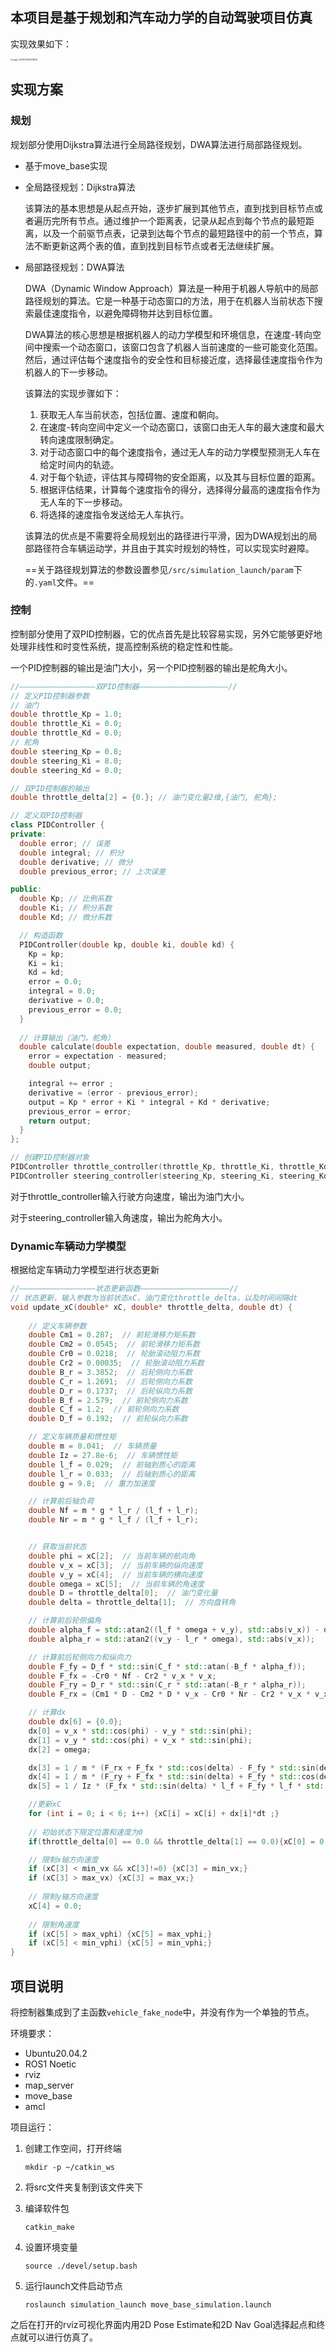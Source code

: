 ## 本项目是基于规划和汽车动力学的自动驾驶项目仿真

实现效果如下：

<img src="./assets/image-20230716095238548.png" alt="image-20230716095238548" style="zoom: 21%;" />

## 实现方案

### 规划

规划部分使用Dijkstra算法进行全局路径规划，DWA算法进行局部路径规划。

- 基于move_base实现

- 全局路径规划：Dijkstra算法

  该算法的基本思想是从起点开始，逐步扩展到其他节点，直到找到目标节点或者遍历完所有节点。通过维护一个距离表，记录从起点到每个节点的最短距离，以及一个前驱节点表，记录到达每个节点的最短路径中的前一个节点，算法不断更新这两个表的值，直到找到目标节点或者无法继续扩展。

- 局部路径规划：DWA算法

  DWA（Dynamic Window Approach）算法是一种用于机器人导航中的局部路径规划的算法。它是一种基于动态窗口的方法，用于在机器人当前状态下搜索最佳速度指令，以避免障碍物并达到目标位置。

  DWA算法的核心思想是根据机器人的动力学模型和环境信息，在速度-转向空间中搜索一个动态窗口，该窗口包含了机器人当前速度的一些可能变化范围。然后，通过评估每个速度指令的安全性和目标接近度，选择最佳速度指令作为机器人的下一步移动。

  该算法的实现步骤如下：

  1. 获取无人车当前状态，包括位置、速度和朝向。
  2. 在速度-转向空间中定义一个动态窗口，该窗口由无人车的最大速度和最大转向速度限制确定。
  3. 对于动态窗口中的每个速度指令，通过无人车的动力学模型预测无人车在给定时间内的轨迹。
  4. 对于每个轨迹，评估其与障碍物的安全距离，以及其与目标位置的距离。
  5. 根据评估结果，计算每个速度指令的得分，选择得分最高的速度指令作为无人车的下一步移动。
  6. 将选择的速度指令发送给无人车执行。

  该算法的优点是不需要将全局规划出的路径进行平滑，因为DWA规划出的局部路径符合车辆运动学，并且由于其实时规划的特性，可以实现实时避障。

  ==关于路径规划算法的参数设置参见`/src/simulation_launch/param`下的`.yaml`文件。==

### 控制

控制部分使用了双PID控制器，它的优点首先是比较容易实现，另外它能够更好地处理非线性和时变性系统，提高控制系统的稳定性和性能。

一个PID控制器的输出是油门大小，另一个PID控制器的输出是舵角大小。

```cpp
//—————————————————双PID控制器————————————————————//
// 定义PID控制器参数
// 油门
double throttle_Kp = 1.0;
double throttle_Ki = 0.0;
double throttle_Kd = 0.0;
// 舵角
double steering_Kp = 0.8;
double steering_Ki = 8.0;
double steering_Kd = 0.0;

// 双PID控制器的输出
double throttle_delta[2] = {0.}; // 油门变化量2维,{油门, 舵角};

// 定义双PID控制器
class PIDController {
private:
  double error; // 误差
  double integral; // 积分
  double derivative; // 微分
  double previous_error; // 上次误差

public:
  double Kp; // 比例系数
  double Ki; // 积分系数
  double Kd; // 微分系数

  // 构造函数
  PIDController(double kp, double ki, double kd) {
    Kp = kp; 
    Ki = ki;
    Kd = kd;
    error = 0.0;
    integral = 0.0;
    derivative = 0.0;
    previous_error = 0.0;
  }
  
  // 计算输出（油门，舵角）
  double calculate(double expectation, double measured, double dt) {
    error = expectation - measured;
    double output;

    integral += error ;
    derivative = (error - previous_error);
    output = Kp * error + Ki * integral + Kd * derivative;
    previous_error = error;
    return output;
  }
};

// 创建PID控制器对象
PIDController throttle_controller(throttle_Kp, throttle_Ki, throttle_Kd);
PIDController steering_controller(steering_Kp, steering_Ki, steering_Kd);
```

对于throttle_controller输入行驶方向速度，输出为油门大小。

对于steering_controller输入角速度，输出为舵角大小。

### Dynamic车辆动力学模型

根据给定车辆动力学模型进行状态更新

```cpp
//—————————————————状态更新函数————————————————————//
// 状态更新，输入参数为当前状态xC，油门变化throttle_delta，以及时间间隔dt
void update_xC(double* xC, double* throttle_delta, double dt) {
    
    // 定义车辆参数
    double Cm1 = 0.287;  // 前轮滑移力矩系数
    double Cm2 = 0.0545;  // 前轮滑移力矩系数
    double Cr0 = 0.0218;  // 轮胎滚动阻力系数
    double Cr2 = 0.00035;  // 轮胎滚动阻力系数
    double B_r = 3.3852;  // 后轮侧向力系数
    double C_r = 1.2691;  // 后轮侧向力系数
    double D_r = 0.1737;  // 后轮纵向力系数
    double B_f = 2.579;  // 前轮侧向力系数
    double C_f = 1.2;  // 前轮侧向力系数
    double D_f = 0.192;  // 前轮纵向力系数

    // 定义车辆质量和惯性矩
    double m = 0.041;  // 车辆质量
    double Iz = 27.8e-6;  // 车辆惯性矩
    double l_f = 0.029;  // 前轴到质心的距离
    double l_r = 0.033;  // 后轴到质心的距离
    double g = 9.8;  // 重力加速度

    // 计算前后轴负荷
    double Nf = m * g * l_r / (l_f + l_r);
    double Nr = m * g * l_f / (l_f + l_r);


    // 获取当前状态
    double phi = xC[2];  // 当前车辆的航向角
    double v_x = xC[3];  // 当前车辆的纵向速度
    double v_y = xC[4];  // 当前车辆的横向速度
    double omega = xC[5];  // 当前车辆的角速度
    double D = throttle_delta[0];  // 油门变化量
    double delta = throttle_delta[1];  // 方向盘转角

    // 计算前后轮侧偏角
    double alpha_f = std::atan2((l_f * omega + v_y), std::abs(v_x)) - delta;
    double alpha_r = std::atan2((v_y - l_r * omega), std::abs(v_x));

    // 计算前后轮侧向力和纵向力
    double F_fy = D_f * std::sin(C_f * std::atan(-B_f * alpha_f));
    double F_fx = -Cr0 * Nf - Cr2 * v_x * v_x;
    double F_ry = D_r * std::sin(C_r * std::atan(-B_r * alpha_r));
    double F_rx = (Cm1 * D - Cm2 * D * v_x - Cr0 * Nr - Cr2 * v_x * v_x);

    // 计算dx
    double dx[6] = {0.0};
    dx[0] = v_x * std::cos(phi) - v_y * std::sin(phi);
    dx[1] = v_y * std::cos(phi) + v_x * std::sin(phi); 
    dx[2] = omega;

    dx[3] = 1 / m * (F_rx + F_fx * std::cos(delta) - F_fy * std::sin(delta) + m * v_y * omega);
    dx[4] = 1 / m * (F_ry + F_fx * std::sin(delta) + F_fy * std::cos(delta) - m * v_x * omega); 
    dx[5] = 1 / Iz * (F_fx * std::sin(delta) * l_f + F_fy * l_f * std::cos(delta) - F_ry * l_r);

    //更新xC
    for (int i = 0; i < 6; i++) {xC[i] = xC[i] + dx[i]*dt ;}
    
    // 初始状态下限定位置和速度为0
    if(throttle_delta[0] == 0.0 && throttle_delta[1] == 0.0){xC[0] = 0.0;xC[3] = 0.0;}

    // 限制x轴方向速度
    if (xC[3] < min_vx && xC[3]!=0) {xC[3] = min_vx;}
    if (xC[3] > max_vx) {xC[3] = max_vx;}
    
    // 限制y轴方向速度
    xC[4] = 0.0;
    
    // 限制角速度
    if (xC[5] > max_vphi) {xC[5] = max_vphi;}
    if (xC[5] < min_vphi) {xC[5] = min_vphi;}
}
```

## 项目说明

将控制器集成到了主函数`vehicle_fake_node`中，并没有作为一个单独的节点。

环境要求：

- Ubuntu20.04.2
- ROS1 Noetic
- rviz
- map_server
- move_base
- amcl

项目运行：

1. 创建工作空间，打开终端

   ```
   mkdir -p ~/catkin_ws
   ```

2. 将src文件夹复制到该文件夹下

3. 编译软件包

   ```
   catkin_make
   ```

4. 设置环境变量

   ```
   source ./devel/setup.bash
   ```

5. 运行launch文件启动节点

   ```
   roslaunch simulation_launch move_base_simulation.launch
   ```

之后在打开的rviz可视化界面内用2D Pose Estimate和2D Nav Goal选择起点和终点就可以进行仿真了。